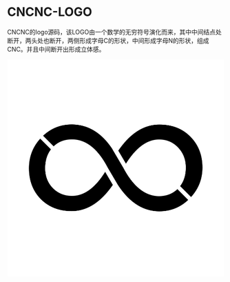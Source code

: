 # CNCNC-LOGO
CNCNC的logo源码，该LOGO由一个数学的无穷符号演化而来，其中中间结点处断开，两头处也断开，两侧形成字母C的形状，中间形成字母N的形状，组成CNC。并且中间断开出形成立体感。

![CNCNC-LOGO](./CNCNC.svg)
